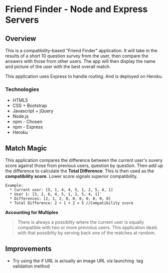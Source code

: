# Friend Finder - Node and Express Servers

## Overview

This is a compatibility-based "Friend Finder" application. It will take in the results of a short 10 question survey from the user, then compare the answers with those from other users. The app will then display the name and picture of the user with the best overall match.

This application uses Express to handle routing. And is deployed on Heroku.

### Technologies
  * HTML5
  * CSS + Bootstrap
  * Javascript + jQuery
  * Node.js
  * npm - Chosen
  * npm - Express
  * Heroku

## Match Magic
This application compares the difference between the current user's suvery score against those from previous users, question by question. Then add up the difference to calculate the **Total Difference**. This is then used as the **compatibility score**. Lower score signals superior compatibility.
```
Example:
  * Current user: [5, 1, 4, 4, 5, 1, 2, 5, 4, 1]
  * User 1: [3, 2, 6, 4, 5, 1, 2, 5, 4, 1]`
  * Differences: [2, 1, 2, 0, 0, 0, 0, 0, 0, 0]
  * Total Difference: 2 + 1 + 2 = 5 //Compatibility score
```  
**Accounting for Multiples**
>There is always a possiblity where the current user is equally compatible with two or more previoius users. This application deals with that possiblity by serving back one of the matches at random.

## Improvements
  * Try using the if URL is actually an image URL via launching <img> tag validation method

